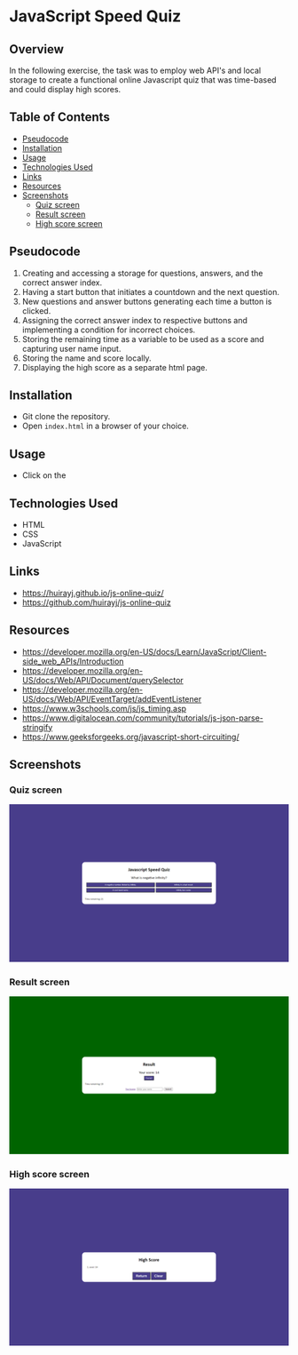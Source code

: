 # JavaScript Speed Quiz

## Overview

In the following exercise, the task was to employ web API's and local storage to create a functional online Javascript quiz that was time-based and could display high scores.

## Table of Contents

  - [Pseudocode](#pseudocode)
  - [Installation](#installation)
  - [Usage](#usage)
  - [Technologies Used](#technologies-used)
  - [Links](#links)
  - [Resources](#resources)
  - [Screenshots](#screenshots)
    - [Quiz screen](#quiz-screen)
    - [Result screen](#result-screen)
    - [High score screen](#high-score-screen)

## Pseudocode
1. Creating and accessing a storage for questions, answers, and the correct answer index.
2. Having a start button that initiates a countdown and the next question.
3. New questions and answer buttons generating each time a button is clicked.
4. Assigning the correct answer index to respective buttons and implementing a condition for incorrect choices.
5. Storing the remaining time as a variable to be used as a score and capturing user name input.
6. Storing the name and score locally.
7. Displaying the high score as a separate html page.

## Installation

- Git clone the repository.
- Open `index.html` in a browser of your choice.

## Usage

- Click on the 

## Technologies Used

- HTML
- CSS
- JavaScript

## Links
- https://huirayj.github.io/js-online-quiz/
- https://github.com/huirayj/js-online-quiz

## Resources
- https://developer.mozilla.org/en-US/docs/Learn/JavaScript/Client-side_web_APIs/Introduction
- https://developer.mozilla.org/en-US/docs/Web/API/Document/querySelector
- https://developer.mozilla.org/en-US/docs/Web/API/EventTarget/addEventListener
- https://www.w3schools.com/js/js_timing.asp
- https://www.digitalocean.com/community/tutorials/js-json-parse-stringify
- https://www.geeksforgeeks.org/javascript-short-circuiting/

## Screenshots
### Quiz screen
![Quiz question](https://github.com/huirayj/js-online-quiz/blob/main/assets/screenshots/screenshot-question.png)
### Result screen
![Game over](https://github.com/huirayj/js-online-quiz/blob/main/assets/screenshots/screenshot-result.png)
### High score screen
![High score](https://github.com/huirayj/js-online-quiz/raw/main/assets/screenshots/screenshot-highscore.png)